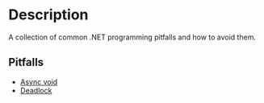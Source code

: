 # Description
A collection of common .NET programming pitfalls and how to avoid them.

## Pitfalls
- [Async void](docs/AsyncVoid.md)
- [Deadlock](docs/deadlock.md)
